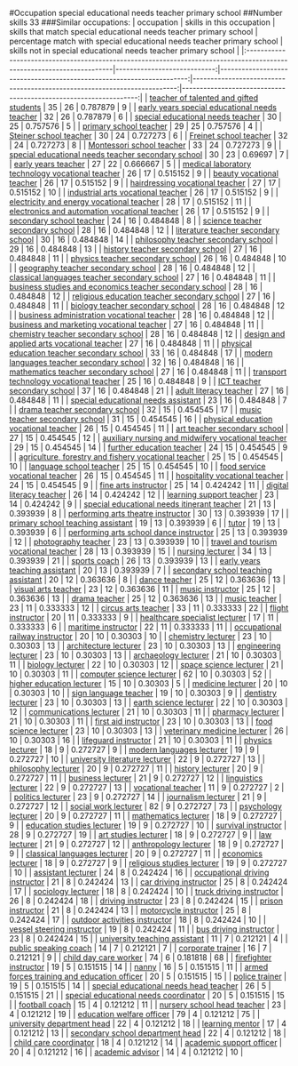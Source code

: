 #Occupation special educational needs teacher primary school
##Number skills 33
###Similar occupations:
| occupation                                                                                                            |   skills in this occupation |   skills that match special educational needs teacher primary school |   percentage match with special educational needs teacher primary school |   skills not in special educational needs teacher primary school |
|:----------------------------------------------------------------------------------------------------------------------|----------------------------:|---------------------------------------------------------------------:|-------------------------------------------------------------------------:|-----------------------------------------------------------------:|
| [teacher of talented and gifted students](teacher_of_talented_and_gifted_students.md)                                 |                          35 |                                                                   26 |                                                                 0.787879 |                                                                9 |
| [early years special educational needs teacher](early_years_special_educational_needs_teacher.md)                     |                          32 |                                                                   26 |                                                                 0.787879 |                                                                6 |
| [special educational needs teacher](special_educational_needs_teacher.md)                                             |                          30 |                                                                   25 |                                                                 0.757576 |                                                                5 |
| [primary school teacher](primary_school_teacher.md)                                                                   |                          29 |                                                                   25 |                                                                 0.757576 |                                                                4 |
| [Steiner school teacher](Steiner_school_teacher.md)                                                                   |                          30 |                                                                   24 |                                                                 0.727273 |                                                                6 |
| [Freinet school teacher](Freinet_school_teacher.md)                                                                   |                          32 |                                                                   24 |                                                                 0.727273 |                                                                8 |
| [Montessori school teacher](Montessori_school_teacher.md)                                                             |                          33 |                                                                   24 |                                                                 0.727273 |                                                                9 |
| [special educational needs teacher secondary school](special_educational_needs_teacher_secondary_school.md)           |                          30 |                                                                   23 |                                                                 0.69697  |                                                                7 |
| [early years teacher](early_years_teacher.md)                                                                         |                          27 |                                                                   22 |                                                                 0.666667 |                                                                5 |
| [medical laboratory technology vocational teacher](medical_laboratory_technology_vocational_teacher.md)               |                          26 |                                                                   17 |                                                                 0.515152 |                                                                9 |
| [beauty vocational teacher](beauty_vocational_teacher.md)                                                             |                          26 |                                                                   17 |                                                                 0.515152 |                                                                9 |
| [hairdressing vocational teacher](hairdressing_vocational_teacher.md)                                                 |                          27 |                                                                   17 |                                                                 0.515152 |                                                               10 |
| [industrial arts vocational teacher](industrial_arts_vocational_teacher.md)                                           |                          26 |                                                                   17 |                                                                 0.515152 |                                                                9 |
| [electricity and energy vocational teacher](electricity_and_energy_vocational_teacher.md)                             |                          28 |                                                                   17 |                                                                 0.515152 |                                                               11 |
| [electronics and automation vocational teacher](electronics_and_automation_vocational_teacher.md)                     |                          26 |                                                                   17 |                                                                 0.515152 |                                                                9 |
| [secondary school teacher](secondary_school_teacher.md)                                                               |                          24 |                                                                   16 |                                                                 0.484848 |                                                                8 |
| [science teacher secondary school](science_teacher_secondary_school.md)                                               |                          28 |                                                                   16 |                                                                 0.484848 |                                                               12 |
| [literature teacher secondary school](literature_teacher_secondary_school.md)                                         |                          30 |                                                                   16 |                                                                 0.484848 |                                                               14 |
| [philosophy teacher secondary school](philosophy_teacher_secondary_school.md)                                         |                          29 |                                                                   16 |                                                                 0.484848 |                                                               13 |
| [history teacher secondary school](history_teacher_secondary_school.md)                                               |                          27 |                                                                   16 |                                                                 0.484848 |                                                               11 |
| [physics teacher secondary school](physics_teacher_secondary_school.md)                                               |                          26 |                                                                   16 |                                                                 0.484848 |                                                               10 |
| [geography teacher secondary school](geography_teacher_secondary_school.md)                                           |                          28 |                                                                   16 |                                                                 0.484848 |                                                               12 |
| [classical languages teacher secondary school](classical_languages_teacher_secondary_school.md)                       |                          27 |                                                                   16 |                                                                 0.484848 |                                                               11 |
| [business studies and economics teacher secondary school](business_studies_and_economics_teacher_secondary_school.md) |                          28 |                                                                   16 |                                                                 0.484848 |                                                               12 |
| [religious education teacher secondary school](religious_education_teacher_secondary_school.md)                       |                          27 |                                                                   16 |                                                                 0.484848 |                                                               11 |
| [biology teacher secondary school](biology_teacher_secondary_school.md)                                               |                          28 |                                                                   16 |                                                                 0.484848 |                                                               12 |
| [business administration vocational teacher](business_administration_vocational_teacher.md)                           |                          28 |                                                                   16 |                                                                 0.484848 |                                                               12 |
| [business and marketing vocational teacher](business_and_marketing_vocational_teacher.md)                             |                          27 |                                                                   16 |                                                                 0.484848 |                                                               11 |
| [chemistry teacher secondary school](chemistry_teacher_secondary_school.md)                                           |                          28 |                                                                   16 |                                                                 0.484848 |                                                               12 |
| [design and applied arts vocational teacher](design_and_applied_arts_vocational_teacher.md)                           |                          27 |                                                                   16 |                                                                 0.484848 |                                                               11 |
| [physical education teacher secondary school](physical_education_teacher_secondary_school.md)                         |                          33 |                                                                   16 |                                                                 0.484848 |                                                               17 |
| [modern languages teacher secondary school](modern_languages_teacher_secondary_school.md)                             |                          32 |                                                                   16 |                                                                 0.484848 |                                                               16 |
| [mathematics teacher secondary school](mathematics_teacher_secondary_school.md)                                       |                          27 |                                                                   16 |                                                                 0.484848 |                                                               11 |
| [transport technology vocational teacher](transport_technology_vocational_teacher.md)                                 |                          25 |                                                                   16 |                                                                 0.484848 |                                                                9 |
| [ICT teacher secondary school](ICT_teacher_secondary_school.md)                                                       |                          37 |                                                                   16 |                                                                 0.484848 |                                                               21 |
| [adult literacy teacher](adult_literacy_teacher.md)                                                                   |                          27 |                                                                   16 |                                                                 0.484848 |                                                               11 |
| [special educational needs assistant](special_educational_needs_assistant.md)                                         |                          23 |                                                                   16 |                                                                 0.484848 |                                                                7 |
| [drama teacher secondary school](drama_teacher_secondary_school.md)                                                   |                          32 |                                                                   15 |                                                                 0.454545 |                                                               17 |
| [music teacher secondary school](music_teacher_secondary_school.md)                                                   |                          31 |                                                                   15 |                                                                 0.454545 |                                                               16 |
| [physical education vocational teacher](physical_education_vocational_teacher.md)                                     |                          26 |                                                                   15 |                                                                 0.454545 |                                                               11 |
| [art teacher secondary school](art_teacher_secondary_school.md)                                                       |                          27 |                                                                   15 |                                                                 0.454545 |                                                               12 |
| [auxiliary nursing and midwifery vocational teacher](auxiliary_nursing_and_midwifery_vocational_teacher.md)           |                          29 |                                                                   15 |                                                                 0.454545 |                                                               14 |
| [further education teacher](further_education_teacher.md)                                                             |                          24 |                                                                   15 |                                                                 0.454545 |                                                                9 |
| [agriculture, forestry and fishery vocational teacher](agriculture,_forestry_and_fishery_vocational_teacher.md)       |                          25 |                                                                   15 |                                                                 0.454545 |                                                               10 |
| [language school teacher](language_school_teacher.md)                                                                 |                          25 |                                                                   15 |                                                                 0.454545 |                                                               10 |
| [food service vocational teacher](food_service_vocational_teacher.md)                                                 |                          26 |                                                                   15 |                                                                 0.454545 |                                                               11 |
| [hospitality vocational teacher](hospitality_vocational_teacher.md)                                                   |                          24 |                                                                   15 |                                                                 0.454545 |                                                                9 |
| [fine arts instructor](fine_arts_instructor.md)                                                                       |                          25 |                                                                   14 |                                                                 0.424242 |                                                               11 |
| [digital literacy teacher](digital_literacy_teacher.md)                                                               |                          26 |                                                                   14 |                                                                 0.424242 |                                                               12 |
| [learning support teacher](learning_support_teacher.md)                                                               |                          23 |                                                                   14 |                                                                 0.424242 |                                                                9 |
| [special educational needs itinerant teacher](special_educational_needs_itinerant_teacher.md)                         |                          21 |                                                                   13 |                                                                 0.393939 |                                                                8 |
| [performing arts theatre instructor](performing_arts_theatre_instructor.md)                                           |                          30 |                                                                   13 |                                                                 0.393939 |                                                               17 |
| [primary school teaching assistant](primary_school_teaching_assistant.md)                                             |                          19 |                                                                   13 |                                                                 0.393939 |                                                                6 |
| [tutor](tutor.md)                                                                                                     |                          19 |                                                                   13 |                                                                 0.393939 |                                                                6 |
| [performing arts school dance instructor](performing_arts_school_dance_instructor.md)                                 |                          25 |                                                                   13 |                                                                 0.393939 |                                                               12 |
| [photography teacher](photography_teacher.md)                                                                         |                          23 |                                                                   13 |                                                                 0.393939 |                                                               10 |
| [travel and tourism vocational teacher](travel_and_tourism_vocational_teacher.md)                                     |                          28 |                                                                   13 |                                                                 0.393939 |                                                               15 |
| [nursing lecturer](nursing_lecturer.md)                                                                               |                          34 |                                                                   13 |                                                                 0.393939 |                                                               21 |
| [sports coach](sports_coach.md)                                                                                       |                          26 |                                                                   13 |                                                                 0.393939 |                                                               13 |
| [early years teaching assistant](early_years_teaching_assistant.md)                                                   |                          20 |                                                                   13 |                                                                 0.393939 |                                                                7 |
| [secondary school teaching assistant](secondary_school_teaching_assistant.md)                                         |                          20 |                                                                   12 |                                                                 0.363636 |                                                                8 |
| [dance teacher](dance_teacher.md)                                                                                     |                          25 |                                                                   12 |                                                                 0.363636 |                                                               13 |
| [visual arts teacher](visual_arts_teacher.md)                                                                         |                          23 |                                                                   12 |                                                                 0.363636 |                                                               11 |
| [music instructor](music_instructor.md)                                                                               |                          25 |                                                                   12 |                                                                 0.363636 |                                                               13 |
| [drama teacher](drama_teacher.md)                                                                                     |                          25 |                                                                   12 |                                                                 0.363636 |                                                               13 |
| [music teacher](music_teacher.md)                                                                                     |                          23 |                                                                   11 |                                                                 0.333333 |                                                               12 |
| [circus arts teacher](circus_arts_teacher.md)                                                                         |                          33 |                                                                   11 |                                                                 0.333333 |                                                               22 |
| [flight instructor](flight_instructor.md)                                                                             |                          20 |                                                                   11 |                                                                 0.333333 |                                                                9 |
| [healthcare specialist lecturer](healthcare_specialist_lecturer.md)                                                   |                          17 |                                                                   11 |                                                                 0.333333 |                                                                6 |
| [maritime instructor](maritime_instructor.md)                                                                         |                          22 |                                                                   11 |                                                                 0.333333 |                                                               11 |
| [occupational railway instructor](occupational_railway_instructor.md)                                                 |                          20 |                                                                   10 |                                                                 0.30303  |                                                               10 |
| [chemistry lecturer](chemistry_lecturer.md)                                                                           |                          23 |                                                                   10 |                                                                 0.30303  |                                                               13 |
| [architecture lecturer](architecture_lecturer.md)                                                                     |                          23 |                                                                   10 |                                                                 0.30303  |                                                               13 |
| [engineering lecturer](engineering_lecturer.md)                                                                       |                          23 |                                                                   10 |                                                                 0.30303  |                                                               13 |
| [archaeology lecturer](archaeology_lecturer.md)                                                                       |                          21 |                                                                   10 |                                                                 0.30303  |                                                               11 |
| [biology lecturer](biology_lecturer.md)                                                                               |                          22 |                                                                   10 |                                                                 0.30303  |                                                               12 |
| [space science lecturer](space_science_lecturer.md)                                                                   |                          21 |                                                                   10 |                                                                 0.30303  |                                                               11 |
| [computer science lecturer](computer_science_lecturer.md)                                                             |                          62 |                                                                   10 |                                                                 0.30303  |                                                               52 |
| [higher education lecturer](higher_education_lecturer.md)                                                             |                          15 |                                                                   10 |                                                                 0.30303  |                                                                5 |
| [medicine lecturer](medicine_lecturer.md)                                                                             |                          20 |                                                                   10 |                                                                 0.30303  |                                                               10 |
| [sign language teacher](sign_language_teacher.md)                                                                     |                          19 |                                                                   10 |                                                                 0.30303  |                                                                9 |
| [dentistry lecturer](dentistry_lecturer.md)                                                                           |                          23 |                                                                   10 |                                                                 0.30303  |                                                               13 |
| [earth science lecturer](earth_science_lecturer.md)                                                                   |                          22 |                                                                   10 |                                                                 0.30303  |                                                               12 |
| [communications lecturer](communications_lecturer.md)                                                                 |                          21 |                                                                   10 |                                                                 0.30303  |                                                               11 |
| [pharmacy lecturer](pharmacy_lecturer.md)                                                                             |                          21 |                                                                   10 |                                                                 0.30303  |                                                               11 |
| [first aid instructor](first_aid_instructor.md)                                                                       |                          23 |                                                                   10 |                                                                 0.30303  |                                                               13 |
| [food science lecturer](food_science_lecturer.md)                                                                     |                          23 |                                                                   10 |                                                                 0.30303  |                                                               13 |
| [veterinary medicine lecturer](veterinary_medicine_lecturer.md)                                                       |                          26 |                                                                   10 |                                                                 0.30303  |                                                               16 |
| [lifeguard instructor](lifeguard_instructor.md)                                                                       |                          21 |                                                                   10 |                                                                 0.30303  |                                                               11 |
| [physics lecturer](physics_lecturer.md)                                                                               |                          18 |                                                                    9 |                                                                 0.272727 |                                                                9 |
| [modern languages lecturer](modern_languages_lecturer.md)                                                             |                          19 |                                                                    9 |                                                                 0.272727 |                                                               10 |
| [university literature lecturer](university_literature_lecturer.md)                                                   |                          22 |                                                                    9 |                                                                 0.272727 |                                                               13 |
| [philosophy lecturer](philosophy_lecturer.md)                                                                         |                          20 |                                                                    9 |                                                                 0.272727 |                                                               11 |
| [history lecturer](history_lecturer.md)                                                                               |                          20 |                                                                    9 |                                                                 0.272727 |                                                               11 |
| [business lecturer](business_lecturer.md)                                                                             |                          21 |                                                                    9 |                                                                 0.272727 |                                                               12 |
| [linguistics lecturer](linguistics_lecturer.md)                                                                       |                          22 |                                                                    9 |                                                                 0.272727 |                                                               13 |
| [vocational teacher](vocational_teacher.md)                                                                           |                          11 |                                                                    9 |                                                                 0.272727 |                                                                2 |
| [politics lecturer](politics_lecturer.md)                                                                             |                          23 |                                                                    9 |                                                                 0.272727 |                                                               14 |
| [journalism lecturer](journalism_lecturer.md)                                                                         |                          21 |                                                                    9 |                                                                 0.272727 |                                                               12 |
| [social work lecturer](social_work_lecturer.md)                                                                       |                          82 |                                                                    9 |                                                                 0.272727 |                                                               73 |
| [psychology lecturer](psychology_lecturer.md)                                                                         |                          20 |                                                                    9 |                                                                 0.272727 |                                                               11 |
| [mathematics lecturer](mathematics_lecturer.md)                                                                       |                          18 |                                                                    9 |                                                                 0.272727 |                                                                9 |
| [education studies lecturer](education_studies_lecturer.md)                                                           |                          19 |                                                                    9 |                                                                 0.272727 |                                                               10 |
| [survival instructor](survival_instructor.md)                                                                         |                          28 |                                                                    9 |                                                                 0.272727 |                                                               19 |
| [art studies lecturer](art_studies_lecturer.md)                                                                       |                          18 |                                                                    9 |                                                                 0.272727 |                                                                9 |
| [law lecturer](law_lecturer.md)                                                                                       |                          21 |                                                                    9 |                                                                 0.272727 |                                                               12 |
| [anthropology lecturer](anthropology_lecturer.md)                                                                     |                          18 |                                                                    9 |                                                                 0.272727 |                                                                9 |
| [classical languages lecturer](classical_languages_lecturer.md)                                                       |                          20 |                                                                    9 |                                                                 0.272727 |                                                               11 |
| [economics lecturer](economics_lecturer.md)                                                                           |                          18 |                                                                    9 |                                                                 0.272727 |                                                                9 |
| [religious studies lecturer](religious_studies_lecturer.md)                                                           |                          19 |                                                                    9 |                                                                 0.272727 |                                                               10 |
| [assistant lecturer](assistant_lecturer.md)                                                                           |                          24 |                                                                    8 |                                                                 0.242424 |                                                               16 |
| [occupational driving instructor](occupational_driving_instructor.md)                                                 |                          21 |                                                                    8 |                                                                 0.242424 |                                                               13 |
| [car driving instructor](car_driving_instructor.md)                                                                   |                          25 |                                                                    8 |                                                                 0.242424 |                                                               17 |
| [sociology lecturer](sociology_lecturer.md)                                                                           |                          18 |                                                                    8 |                                                                 0.242424 |                                                               10 |
| [truck driving instructor](truck_driving_instructor.md)                                                               |                          26 |                                                                    8 |                                                                 0.242424 |                                                               18 |
| [driving instructor](driving_instructor.md)                                                                           |                          23 |                                                                    8 |                                                                 0.242424 |                                                               15 |
| [prison instructor](prison_instructor.md)                                                                             |                          21 |                                                                    8 |                                                                 0.242424 |                                                               13 |
| [motorcycle instructor](motorcycle_instructor.md)                                                                     |                          25 |                                                                    8 |                                                                 0.242424 |                                                               17 |
| [outdoor activities instructor](outdoor_activities_instructor.md)                                                     |                          18 |                                                                    8 |                                                                 0.242424 |                                                               10 |
| [vessel steering instructor](vessel_steering_instructor.md)                                                           |                          19 |                                                                    8 |                                                                 0.242424 |                                                               11 |
| [bus driving instructor](bus_driving_instructor.md)                                                                   |                          23 |                                                                    8 |                                                                 0.242424 |                                                               15 |
| [university teaching assistant](university_teaching_assistant.md)                                                     |                          11 |                                                                    7 |                                                                 0.212121 |                                                                4 |
| [public speaking coach](public_speaking_coach.md)                                                                     |                          14 |                                                                    7 |                                                                 0.212121 |                                                                7 |
| [corporate trainer](corporate_trainer.md)                                                                             |                          16 |                                                                    7 |                                                                 0.212121 |                                                                9 |
| [child day care worker](child_day_care_worker.md)                                                                     |                          74 |                                                                    6 |                                                                 0.181818 |                                                               68 |
| [firefighter instructor](firefighter_instructor.md)                                                                   |                          19 |                                                                    5 |                                                                 0.151515 |                                                               14 |
| [nanny](nanny.md)                                                                                                     |                          16 |                                                                    5 |                                                                 0.151515 |                                                               11 |
| [armed forces training and education officer](armed_forces_training_and_education_officer.md)                         |                          20 |                                                                    5 |                                                                 0.151515 |                                                               15 |
| [police trainer](police_trainer.md)                                                                                   |                          19 |                                                                    5 |                                                                 0.151515 |                                                               14 |
| [special educational needs head teacher](special_educational_needs_head_teacher.md)                                   |                          26 |                                                                    5 |                                                                 0.151515 |                                                               21 |
| [special educational needs coordinator](special_educational_needs_coordinator.md)                                     |                          20 |                                                                    5 |                                                                 0.151515 |                                                               15 |
| [football coach](football_coach.md)                                                                                   |                          15 |                                                                    4 |                                                                 0.121212 |                                                               11 |
| [nursery school head teacher](nursery_school_head_teacher.md)                                                         |                          23 |                                                                    4 |                                                                 0.121212 |                                                               19 |
| [education welfare officer](education_welfare_officer.md)                                                             |                          79 |                                                                    4 |                                                                 0.121212 |                                                               75 |
| [university department head](university_department_head.md)                                                           |                          22 |                                                                    4 |                                                                 0.121212 |                                                               18 |
| [learning mentor](learning_mentor.md)                                                                                 |                          17 |                                                                    4 |                                                                 0.121212 |                                                               13 |
| [secondary school department head](secondary_school_department_head.md)                                               |                          22 |                                                                    4 |                                                                 0.121212 |                                                               18 |
| [child care coordinator](child_care_coordinator.md)                                                                   |                          18 |                                                                    4 |                                                                 0.121212 |                                                               14 |
| [academic support officer](academic_support_officer.md)                                                               |                          20 |                                                                    4 |                                                                 0.121212 |                                                               16 |
| [academic advisor](academic_advisor.md)                                                                               |                          14 |                                                                    4 |                                                                 0.121212 |                                                               10 |
